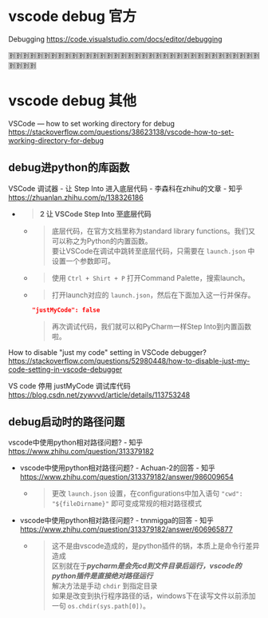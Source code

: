 
# vscode debug 官方

Debugging https://code.visualstudio.com/docs/editor/debugging

:u5272::u5272::u5272::u5272::u5272::u5272::u5272::u5272::u5272::u5272::u5272::u5272::u5272::u5272::u5272::u5272::u5272::u5272::u5272::u5272::u5272::u5272::u5272::u5272::u5272::u5272::u5272::u5272::u5272::u5272::u5272::u5272::u5272::u5272::u5272::u5272::u5272::u5272::u5272::u5272:

# vscode debug 其他

VSCode — how to set working directory for debug https://stackoverflow.com/questions/38623138/vscode-how-to-set-working-directory-for-debug

## debug进python的库函数

VSCode 调试器 - 让 Step Into 进入底层代码 - 李森科在zhihu的文章 - 知乎 https://zhuanlan.zhihu.com/p/138326186
- > **2 让 VSCode Step Into 至底层代码**
  * > 底层代码，在官方文档里称为standard library functions。我们又可以称之为Python的内置函数。 <br> 要让VSCode在调试中跳转至底层代码，只需要在 `launch.json` 中设置一个参数即可。
  * > 使用 `Ctrl + Shirt + P` 打开Command Palette，搜索launch。
  * > 打开launch对应的 `launch.json`，然后在下面加入这一行并保存。
    ```json
    "justMyCode": false
    ```
    > 再次调试代码，我们就可以和PyCharm一样Step Into到内置函数啦。

How to disable "just my code" setting in VSCode debugger? https://stackoverflow.com/questions/52980448/how-to-disable-just-my-code-setting-in-vscode-debugger

VS code 停用 justMyCode 调试库代码 https://blog.csdn.net/zywvvd/article/details/113753248

## debug启动时的路径问题

vscode中使用python相对路径问题? - 知乎 https://www.zhihu.com/question/313379182
- vscode中使用python相对路径问题? - Achuan-2的回答 - 知乎 https://www.zhihu.com/question/313379182/answer/986009654
  * > 更改 `launch.json` 设置，在configurations中加入语句 `"cwd": "${fileDirname}"` 即可变成常规的相对路径模式
- vscode中使用python相对路径问题? - tnnmigga的回答 - 知乎 https://www.zhihu.com/question/313379182/answer/606965877
  * > 这不是由vscode造成的，是python插件的锅，本质上是命令行差异造成 <br> 区别就在于***pycharm是会先cd到文件目录后运行，vscode的python插件是直接绝对路径运行*** <br> 解决方法是手动 `chdir` 到指定目录 <br> 如果是改变到执行程序路径的话，windows下在读写文件以前添加一句 `os.chdir(sys.path[0])`。

